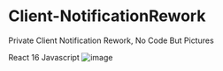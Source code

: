 # Client-NotificationRework
Private Client Notification Rework, No Code But Pictures

React 16 Javascript
![image](https://github.com/user-attachments/assets/07597229-6f05-4c78-a55c-2f0bc9dfb043)
